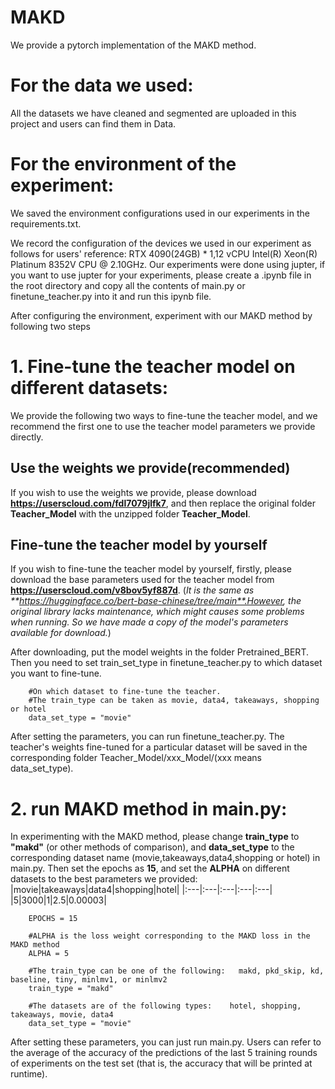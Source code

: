 # MAKD
We provide a pytorch implementation of the MAKD method.

# For the data we used:
All the datasets we have cleaned and segmented are uploaded in this project and users can find them in Data.

# For the environment of the experiment:
We saved the environment configurations used in our experiments in the requirements.txt.

We record the configuration of the devices we used in our experiment as follows for users' reference: RTX 4090(24GB) * 1,12 vCPU Intel(R) Xeon(R) Platinum 8352V CPU @ 2.10GHz. 
Our experiments were done using jupter, if you want to use jupter for your experiments, please create a .ipynb file in the root directory and copy all the contents of main.py or finetune_teacher.py into it and run this ipynb file.

After configuring the environment, experiment with our MAKD method by following two steps

# 1. Fine-tune the teacher model on different datasets:
We provide the following two ways to fine-tune the teacher model, and we recommend the first one to use the teacher model parameters we provide directly.

## Use the weights we provide(recommended)
If you wish to use the weights we provide, please download **https://userscloud.com/fdl7079jlfk7**, and then replace the original folder **Teacher_Model**  with the unzipped folder **Teacher_Model**. 

## Fine-tune the teacher model by yourself
If you wish to fine-tune the teacher model by yourself, firstly, please download the base parameters used for the teacher model from **https://userscloud.com/v8bov5yf887d**. (*It is the same as **https://huggingface.co/bert-base-chinese/tree/main**.However, the original library lacks maintenance, which might causes some problems when running. So we have made a copy of the model's parameters available for download.*) 

After downloading, put the model weights in the folder Pretrained_BERT. Then you need to set train_set_type in finetune_teacher.py to which dataset you want to fine-tune. 
```
    #On which dataset to fine-tune the teacher. 
    #The train_type can be taken as movie, data4, takeaways, shopping or hotel
    data_set_type = "movie"
```

After setting the parameters, you can run finetune_teacher.py. The teacher's weights fine-tuned for a particular dataset will be saved in the corresponding folder Teacher_Model/xxx_Model/(xxx means data_set_type).


# 2. run MAKD method in main.py:
In experimenting with the MAKD method, please change **train_type** to **"makd"** (or other methods of comparison), and **data_set_type** to the corresponding dataset name (movie,takeaways,data4,shopping or hotel) in main.py. Then set the epochs as **15**, and set the **ALPHA** on different datasets to the best parameters we provided: 
|movie|takeaways|data4|shopping|hotel|
|:---|:---|:---|:---|:---|
|5|3000|1|2.5|0.00003|
```
    EPOCHS = 15

    #ALPHA is the loss weight corresponding to the MAKD loss in the MAKD method
    ALPHA = 5
    
    #The train_type can be one of the following:   makd, pkd_skip, kd, baseline, tiny, minlmv1, or minlmv2
    train_type = "makd"

    #The datasets are of the following types:    hotel, shopping, takeaways, movie, data4
    data_set_type = "movie"
```
After setting these parameters, you can just run main.py. Users can refer to the average of the accuracy of the predictions of the last 5 training rounds of experiments on the test set (that is, the accuracy that will be printed at runtime). 

